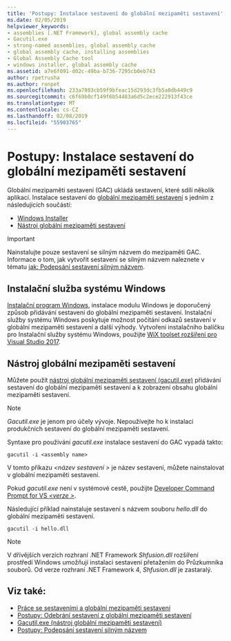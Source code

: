 ```yaml
---
title: 'Postupy: Instalace sestavení do globální mezipaměti sestavení'
ms.date: 02/05/2019
helpviewer_keywords:
- assemblies [.NET Framework], global assembly cache
- Gacutil.exe
- strong-named assemblies, global assembly cache
- global assembly cache, installing assemblies
- Global Assembly Cache tool
- windows installer, global assembly cache
ms.assetid: a7e6f091-d02c-49ba-b736-7295cb0eb743
author: rpetrusha
ms.author: ronpet
ms.openlocfilehash: 233a7803cb59f9bfeac15d293dc3fb5a0db449c9
ms.sourcegitcommit: c6f69b0cf149f6b54483a6d5c2ece222913f43ce
ms.translationtype: MT
ms.contentlocale: cs-CZ
ms.lasthandoff: 02/08/2019
ms.locfileid: "55903765"
---
```

# <a name="how-to-install-an-assembly-into-the-global-assembly-cache"></a>Postupy: Instalace sestavení do globální mezipaměti sestavení

Globální mezipaměti sestavení (GAC) ukládá sestavení, které sdílí několik aplikací. Instalace sestavení do [globální mezipaměti sestavení](gac.md) s jedním z následujících součástí: 
- [Windows Installer](#windows-installer)
- [Nástroj globální mezipaměti sestavení](#global-assembly-cache-tool)

> [!IMPORTANT]
> Nainstalujte pouze sestavení se silným názvem do mezipaměti GAC. Informace o tom, jak vytvořit sestavení se silným názvem naleznete v tématu [jak: Podepsání sestavení silným názvem](how-to-sign-an-assembly-with-a-strong-name.md).

## <a name="windows-installer"></a>Instalační služba systému Windows

[Instalační program Windows](/windows/desktop/Msi/installation-of-assemblies-to-the-global-assembly-cache), instalace modulu Windows je doporučený způsob přidávání sestavení do globální mezipaměti sestavení. Instalační služby systému Windows poskytuje možnost počítání odkazů sestavení v globální mezipaměti sestavení a další výhody. Vytvoření instalačního balíčku pro Instalační služby systému Windows, použijte [WiX toolset rozšíření pro Visual Studio 2017](https://marketplace.visualstudio.com/items?itemName=RobMensching.WixToolsetVisualStudio2017Extension).

## <a name="global-assembly-cache-tool"></a>Nástroj globální mezipaměti sestavení

Můžete použít [nástroj globální mezipaměti sestavení (gacutil.exe)](../tools/gacutil-exe-gac-tool.md) přidávání sestavení do globální mezipaměti sestavení a k zobrazení obsahu globální mezipaměti sestavení.

   > [!NOTE]
   > *Gacutil.exe* je jenom pro účely vývoje. Nepoužívejte ho k instalaci produkčních sestavení do globální mezipaměti sestavení.

Syntaxe pro používání *gacutil.exe* instalace sestavení do GAC vypadá takto:

```console
gacutil -i <assembly name>
```

V tomto příkazu  *\<název sestavení >* je název sestavení, můžete nainstalovat v globální mezipaměti sestavení.

Pokud *gacutil.exe* není v systémové cestě, použijte [Developer Command Prompt for VS  *\<verze >*](../tools/developer-command-prompt-for-vs.md).

Následující příklad nainstaluje sestavení s názvem souboru *hello.dll* do globální mezipaměti sestavení.

```console
gacutil -i hello.dll
```

> [!NOTE]
> V dřívějších verzích rozhraní .NET Framework *Shfusion.dll* rozšíření prostředí Windows umožňují instalaci sestavení přetažením do Průzkumníka souborů. Od verze rozhraní .NET Framework 4, *Shfusion.dll* je zastaralý.

## <a name="see-also"></a>Viz také:

- [Práce se sestaveními a globální mezipaměti sestavení](working-with-assemblies-and-the-gac.md)
- [Postupy: Odebrání sestavení z globální mezipaměti sestavení](how-to-remove-an-assembly-from-the-gac.md)
- [Gacutil.exe (nástroj globální mezipaměti sestavení)](../tools/gacutil-exe-gac-tool.md)
- [Postupy: Podepsání sestavení silným názvem](how-to-sign-an-assembly-with-a-strong-name.md)

